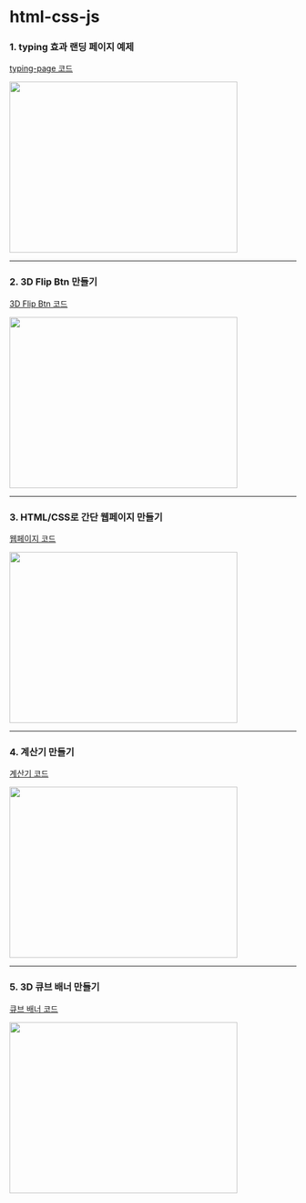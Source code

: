 # html-css-js

### 1. typing 효과 랜딩 페이지 예제

[typing-page 코드](https://codepen.io/seojoon/pen/bGQrwwR)

<img src="https://github.com/SeojoonH/html-css-js/assets/119559363/8e75c386-4bc8-4845-bd95-2ccfcdeb8d8d)https://github.com/SeojoonH/html-css-js/assets/119559363/8e75c386-4bc8-4845-bd95-2ccfcdeb8d8d" width="400" height="300"/>

---

### 2. 3D Flip Btn 만들기

[3D Flip Btn 코드](https://codepen.io/seojoon/pen/XWyajoL)

<img src="https://postfiles.pstatic.net/MjAyMzA3MDVfMTM5/MDAxNjg4NTM4MTg2ODAy.5iMPilBSHalZo_slJo_if9aP2LIdvUquDfPZw27B0i0g.kzDG-h9iQSvlt51VY2UXGxDTtn0_S-LyRjqb6BJgI8wg.PNG.seojoonspick/%EC%8A%A4%ED%81%AC%EB%A6%B0%EC%83%B7_2023-07-05_%EC%98%A4%ED%9B%84_3.21.41.png?type=w966" width="400" height="300"/>

---

### 3. HTML/CSS로 간단 웹페이지 만들기

[웹페이지 코드](https://codepen.io/seojoon/pen/VwVzPNJ)

<img src="https://postfiles.pstatic.net/MjAyMzA3MDVfMTA5/MDAxNjg4NTQ2Mjk3ODU0.SHf2Ahd8kQoc3GTWnCFprscLDtzAXaTqC5aU6-DnyXkg._85LVuUP4o7twO4Z_-lHTwZUB0LSk865vL7sRsdZIX0g.PNG.seojoonspick/%EC%8A%A4%ED%81%AC%EB%A6%B0%EC%83%B7_2023-07-05_%EC%98%A4%ED%9B%84_5.37.31.png?type=w966" width="400" height="300"/>

---

### 4. 계산기 만들기

[계산기 코드](https://codepen.io/seojoon/pen/dyQzQym?editors=0101)

<img src="https://postfiles.pstatic.net/MjAyMzA3MDZfMTY1/MDAxNjg4NjE3NTM5OTI4.mQZaQFZWB1ebXE9M2w-RyRUxnMO6ZBQtiUaIv9iSkx8g.cAB5gGSkD_EA4A218Kl_vZ6V_9P4Y51482KNs4Tf1oYg.PNG.seojoonspick/%EC%8A%A4%ED%81%AC%EB%A6%B0%EC%83%B7_2023-07-06_%EC%98%A4%ED%9B%84_1.25.29.png?type=w966" width="400" height="300"/>

---

### 5. 3D 큐브 배너 만들기

[큐브 배너 코드](https://codepen.io/seojoon/pen/QWJMJxE)

<img src="https://postfiles.pstatic.net/MjAyMzA3MDZfMTAx/MDAxNjg4NjIxNDY4NzM5.C0EI-ZifGSYFnSS2Ag8MC27Kn3VFpEUTdGvRIsqwShgg.KTr0aEZzvbdD5Hzn0KPRycPH6W-bWRaCmfHNpHliqCEg.PNG.seojoonspick/%EC%8A%A4%ED%81%AC%EB%A6%B0%EC%83%B7_2023-07-06_%EC%98%A4%ED%9B%84_2.29.01.png?type=w966" width="400" height="300"/>

